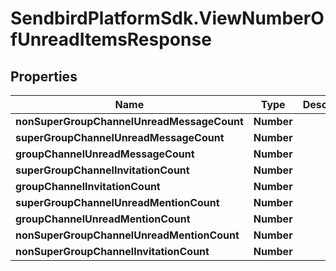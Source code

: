 # SendbirdPlatformSdk.ViewNumberOfUnreadItemsResponse

## Properties

Name | Type | Description | Notes
------------ | ------------- | ------------- | -------------
**nonSuperGroupChannelUnreadMessageCount** | **Number** |  | [optional] 
**superGroupChannelUnreadMessageCount** | **Number** |  | [optional] 
**groupChannelUnreadMessageCount** | **Number** |  | [optional] 
**superGroupChannelInvitationCount** | **Number** |  | [optional] 
**groupChannelInvitationCount** | **Number** |  | [optional] 
**superGroupChannelUnreadMentionCount** | **Number** |  | [optional] 
**groupChannelUnreadMentionCount** | **Number** |  | [optional] 
**nonSuperGroupChannelUnreadMentionCount** | **Number** |  | [optional] 
**nonSuperGroupChannelInvitationCount** | **Number** |  | [optional] 


